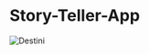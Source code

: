 # Story-Teller-App
![Destini](https://user-images.githubusercontent.com/32985815/90316259-d73a9e00-df42-11ea-9744-8fe7fc0b2a6f.gif)

